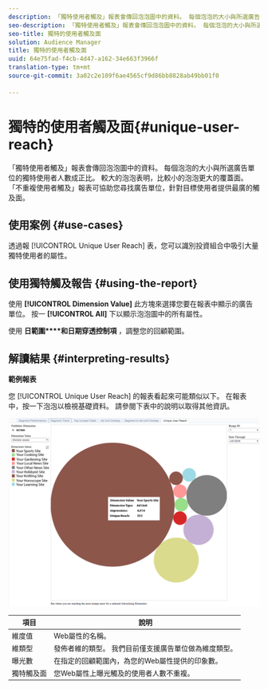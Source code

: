 ```yaml
---
description: 「獨特使用者觸及」報表會傳回泡泡圖中的資料。 每個泡泡的大小與所選廣告單位的獨特使用者人數成正比。 較大的泡泡表明，比較小的泡泡更大的覆蓋面。 「不重複使用者觸及」報表可協助您尋找廣告單位，針對目標使用者提供最廣的觸及面。
seo-description: 「獨特使用者觸及」報表會傳回泡泡圖中的資料。 每個泡泡的大小與所選廣告單位的獨特使用者人數成正比。 較大的泡泡表明，比較小的泡泡更大的覆蓋面。 「不重複使用者觸及」報表可協助您尋找廣告單位，針對目標使用者提供最廣的觸及面。
seo-title: 獨特的使用者觸及面
solution: Audience Manager
title: 獨特的使用者觸及面
uuid: 64e75fad-f4cb-4d47-a162-34e663f3966f
translation-type: tm+mt
source-git-commit: 3a02c2e109f6ae4565cf9d86bb8828ab49bb01f0

---
```



# 獨特的使用者觸及面{#unique-user-reach}

「獨特使用者觸及」報表會傳回泡泡圖中的資料。 每個泡泡的大小與所選廣告單位的獨特使用者人數成正比。 較大的泡泡表明，比較小的泡泡更大的覆蓋面。 「不重複使用者觸及」報表可協助您尋找廣告單位，針對目標使用者提供最廣的觸及面。

## 使用案例 {#use-cases}

透過報 [!UICONTROL Unique User Reach] 表，您可以識別投資組合中吸引大量獨特使用者的屬性。

## 使用獨特觸及報告 {#using-the-report}

使用 **[!UICONTROL Dimension Value]** 此方塊來選擇您要在報表中顯示的廣告單位。 按一 **[!UICONTROL All]** 下以顯示泡泡圖中的所有屬性。

使用 **日範圍****和日期穿透控制項** ，調整您的回顧範圍。

## 解讀結果 {#interpreting-results}

**範例報表**

您 [!UICONTROL Unique User Reach] 的報表看起來可能類似以下。 在報表中，按一下泡泡以檢視基礎資料。 請參閱下表中的說明以取得其他資訊。

![](assets/publisher_unique_user_reach.png)

| 項目 | 說明 |
|--- |--- |
| 維度值 | Web屬性的名稱。 |
| 維類型 | 發佈者維的類型。 我們目前僅支援廣告單位做為維度類型。 |
| 曝光數 | 在指定的回顧範圍內，為您的Web屬性提供的印象數。 |
| 獨特觸及面 | 您Web屬性上曝光觸及的使用者人數不重複。 |
